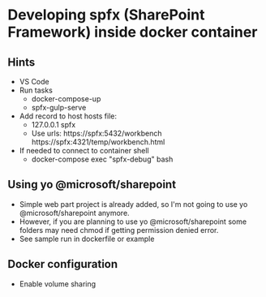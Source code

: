 # Developing spfx (SharePoint Framework) inside docker container

## Hints
- VS Code
- Run tasks
    - docker-compose-up
    - spfx-gulp-serve
- Add record to host hosts file:
  - 127.0.0.1 spfx
  - Use urls:
        https://spfx:5432/workbench
        https://spfx:4321/temp/workbench.html 
- If needed to connect to container shell
    - docker-compose exec "spfx-debug" bash

## Using yo @microsoft/sharepoint
- Simple web part project is already added, so I'm not going to use yo @microsoft/sharepoint anymore.
- However, if you are planning to use yo @microsoft/sharepoint some folders may need chmod if getting permission denied error.
- See sample run in dockerfile or example

## Docker configuration
- Enable volume sharing
